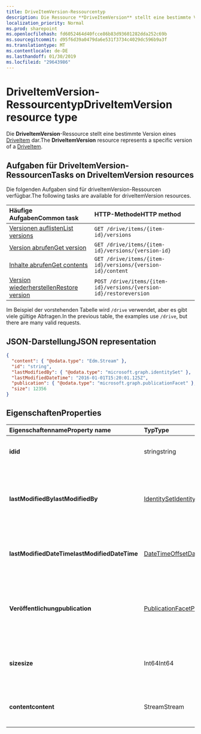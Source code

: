 ```yaml
---
title: DriveItemVersion-Ressourcentyp
description: Die Ressource **DriveItemVersion** stellt eine bestimmte Version von einer DriveItem dar.
localization_priority: Normal
ms.prod: sharepoint
ms.openlocfilehash: fd6052464d40fcce86b83d93601282dda252c69b
ms.sourcegitcommit: d95f6d39a0479da6e531f3734c4029dc596b9a3f
ms.translationtype: MT
ms.contentlocale: de-DE
ms.lasthandoff: 01/30/2019
ms.locfileid: "29643986"
---
```

# <a name="driveitemversion-resource-type"></a><span data-ttu-id="2a57e-103">DriveItemVersion-Ressourcentyp</span><span class="sxs-lookup"><span data-stu-id="2a57e-103">DriveItemVersion resource type</span></span>

<span data-ttu-id="2a57e-104">Die **DriveItemVersion**-Ressource stellt eine bestimmte Version eines [DriveItem](driveitem.md) dar.</span><span class="sxs-lookup"><span data-stu-id="2a57e-104">The **DriveItemVersion** resource represents a specific version of a [DriveItem](driveitem.md).</span></span>


## <a name="tasks-on-driveitemversion-resources"></a><span data-ttu-id="2a57e-105">Aufgaben für DriveItemVersion-Ressourcen</span><span class="sxs-lookup"><span data-stu-id="2a57e-105">Tasks on DriveItemVersion resources</span></span>

<span data-ttu-id="2a57e-106">Die folgenden Aufgaben sind für driveItemVersion-Ressourcen verfügbar.</span><span class="sxs-lookup"><span data-stu-id="2a57e-106">The following tasks are available for driveItemVersion resources.</span></span>

|            <span data-ttu-id="2a57e-107">Häufige Aufgaben</span><span class="sxs-lookup"><span data-stu-id="2a57e-107">Common task</span></span>             |         <span data-ttu-id="2a57e-108">HTTP-Methode</span><span class="sxs-lookup"><span data-stu-id="2a57e-108">HTTP method</span></span>         |
| :--------------------------------- | :-------------------------- |
| <span data-ttu-id="2a57e-109">[Versionen auflisten][version-list]</span><span class="sxs-lookup"><span data-stu-id="2a57e-109">[List versions][version-list]</span></span>      | `GET /drive/items/{item-id}/versions`  |
| <span data-ttu-id="2a57e-110">[Version abrufen][version-get]</span><span class="sxs-lookup"><span data-stu-id="2a57e-110">[Get version][version-get]</span></span>         | `GET /drive/items/{item-id}/versions/{version-id}`     |
| <span data-ttu-id="2a57e-111">[Inhalte abrufen][content-get]</span><span class="sxs-lookup"><span data-stu-id="2a57e-111">[Get contents][content-get]</span></span>        | `GET /drive/items/{item-id}/versions/{version-id}/content` |
| <span data-ttu-id="2a57e-112">[Version wiederherstellen][version-restore]</span><span class="sxs-lookup"><span data-stu-id="2a57e-112">[Restore version][version-restore]</span></span> | `POST /drive/items/{item-id}/versions/{version-id}/restoreversion` |

[version-list]: ../api/driveitem-list-versions.md
[version-get]: ../api/driveitemversion-get.md
[content-get]: ../api/driveitemversion-get-contents.md
[version-restore]: ../api/driveitemversion-restore.md

<span data-ttu-id="2a57e-113">Im Beispiel der vorstehenden Tabelle wird `/drive` verwendet, aber es gibt viele gültige Abfragen.</span><span class="sxs-lookup"><span data-stu-id="2a57e-113">In the previous table, the examples use `/drive`, but there are many valid requests.</span></span>

## <a name="json-representation"></a><span data-ttu-id="2a57e-114">JSON-Darstellung</span><span class="sxs-lookup"><span data-stu-id="2a57e-114">JSON representation</span></span>

<!--{
  "blockType": "resource",
  "baseType": "microsoft.graph.baseItemVersion",
  "@odata.type": "microsoft.graph.driveItemVersion",
  "@type.aka": "oneDrive.driveItemVersion"
}-->

```json
{
  "content": { "@odata.type": "Edm.Stream" },
  "id": "string",
  "lastModifiedBy": { "@odata.type": "microsoft.graph.identitySet" },
  "lastModifiedDateTime": "2016-01-01T15:20:01.125Z",
  "publication": { "@odata.type": "microsoft.graph.publicationFacet" },
  "size": 12356
}
```

## <a name="properties"></a><span data-ttu-id="2a57e-115">Eigenschaften</span><span class="sxs-lookup"><span data-stu-id="2a57e-115">Properties</span></span>

|      <span data-ttu-id="2a57e-116">Eigenschaftenname</span><span class="sxs-lookup"><span data-stu-id="2a57e-116">Property name</span></span>       |                         <span data-ttu-id="2a57e-117">Typ</span><span class="sxs-lookup"><span data-stu-id="2a57e-117">Type</span></span>                         |                               <span data-ttu-id="2a57e-118">Beschreibung</span><span class="sxs-lookup"><span data-stu-id="2a57e-118">Description</span></span>                               |
| :----------------------- | :--------------------------------------------------- | :---------------------------------------------------------------------- |
| <span data-ttu-id="2a57e-119">**id**</span><span class="sxs-lookup"><span data-stu-id="2a57e-119">**id**</span></span>                   | <span data-ttu-id="2a57e-120">string</span><span class="sxs-lookup"><span data-stu-id="2a57e-120">string</span></span>                                               | <span data-ttu-id="2a57e-121">Die ID der Version.</span><span class="sxs-lookup"><span data-stu-id="2a57e-121">The ID of the version.</span></span> <span data-ttu-id="2a57e-122">Schreibgeschützt.</span><span class="sxs-lookup"><span data-stu-id="2a57e-122">Read-only.</span></span>                                       |
| <span data-ttu-id="2a57e-123">**lastModifiedBy**</span><span class="sxs-lookup"><span data-stu-id="2a57e-123">**lastModifiedBy**</span></span>       | [<span data-ttu-id="2a57e-124">IdentitySet</span><span class="sxs-lookup"><span data-stu-id="2a57e-124">IdentitySet</span></span>](../resources/identityset.md)           | <span data-ttu-id="2a57e-125">Die Identität des Benutzers, der die Version zuletzt geändert hat.</span><span class="sxs-lookup"><span data-stu-id="2a57e-125">Identity of the user which last modified the version.</span></span> <span data-ttu-id="2a57e-126">Schreibgeschützt.</span><span class="sxs-lookup"><span data-stu-id="2a57e-126">Read-only.</span></span>        |
| <span data-ttu-id="2a57e-127">**lastModifiedDateTime**</span><span class="sxs-lookup"><span data-stu-id="2a57e-127">**lastModifiedDateTime**</span></span> | [<span data-ttu-id="2a57e-128">DateTimeOffset</span><span class="sxs-lookup"><span data-stu-id="2a57e-128">DateTimeOffset</span></span>](../resources/timestamp.md)          | <span data-ttu-id="2a57e-129">Datum und Uhrzeit der letzten Änderung der Version.</span><span class="sxs-lookup"><span data-stu-id="2a57e-129">Date and time the version was last modified.</span></span> <span data-ttu-id="2a57e-130">Schreibgeschützt.</span><span class="sxs-lookup"><span data-stu-id="2a57e-130">Read-only.</span></span>                 |
| <span data-ttu-id="2a57e-131">**Veröffentlichung**</span><span class="sxs-lookup"><span data-stu-id="2a57e-131">**publication**</span></span>          | [<span data-ttu-id="2a57e-132">PublicationFacet</span><span class="sxs-lookup"><span data-stu-id="2a57e-132">PublicationFacet</span></span>](../resources/publicationfacet.md) | <span data-ttu-id="2a57e-133">Zeigt den Veröffentlichungsstatus dieser bestimmten Version an.</span><span class="sxs-lookup"><span data-stu-id="2a57e-133">Indicates the publication status of this particular version.</span></span> <span data-ttu-id="2a57e-134">Schreibgeschützt.</span><span class="sxs-lookup"><span data-stu-id="2a57e-134">Read-only.</span></span> |
| <span data-ttu-id="2a57e-135">**size**</span><span class="sxs-lookup"><span data-stu-id="2a57e-135">**size**</span></span>                 | <span data-ttu-id="2a57e-136">Int64</span><span class="sxs-lookup"><span data-stu-id="2a57e-136">Int64</span></span>                                                | <span data-ttu-id="2a57e-137">Gibt die Größe des Inhalt-Streams für diese Version des Elements an.</span><span class="sxs-lookup"><span data-stu-id="2a57e-137">Indicates the size of the content stream for this version of the item.</span></span>  |
| <span data-ttu-id="2a57e-138">**content**</span><span class="sxs-lookup"><span data-stu-id="2a57e-138">**content**</span></span>              | <span data-ttu-id="2a57e-139">Stream</span><span class="sxs-lookup"><span data-stu-id="2a57e-139">Stream</span></span>                                               | <span data-ttu-id="2a57e-140">Der Inhaltsstream für diese Version des Elements.</span><span class="sxs-lookup"><span data-stu-id="2a57e-140">The content stream for this version of the item.</span></span>                        |

<!-- {
  "type": "#page.annotation",
  "description": "The version facet provides information about the properties of a file version.",
  "keywords": "version,versions,version-history,history",
  "section": "documentation",
  "tocPath": "Facets/Version"
} -->
